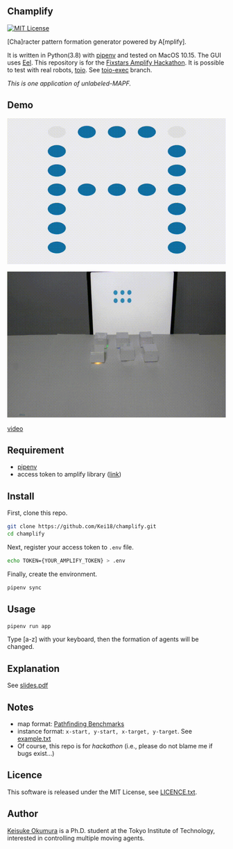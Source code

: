 Champlify
---
[![MIT License](http://img.shields.io/badge/license-MIT-blue.svg?style=flat)](LICENSE)

[Cha]racter pattern formation generator powered by A[mplify].

It is written in Python(3.8) with [pipenv](https://github.com/pypa/pipenv) and tested on MacOS 10.15.
The GUI uses [Eel](https://github.com/samuelhwilliams/Eel).
This repository is for the [Fixstars Amplify Hackathon](https://amplify.fixstars.com/hackathon00).
It is possible to test with real robots, [toio](https://toio.io/).
See [toio-exec](https://github.com/Kei18/champlify/tree/toio-exec) branch.

_This is one application of unlabeled-MAPF._

## Demo
![demo](/material/amplify.gif)

![robots](/material/toio.gif)

[video](https://vimeo.com/540891573)

## Requirement
- [pipenv](https://github.com/pypa/pipenv)
- access token to amplify library ([link](https://amplify.fixstars.com/user/token))

## Install
First, clone this repo.
```sh
git clone https://github.com/Kei18/champlify.git
cd champlify
```

Next, register your access token to `.env` file.
```sh
echo TOKEN={YOUR_AMPLIFY_TOKEN} > .env
```

Finally, create the environment.
```sh
pipenv sync
```

## Usage
```sh
pipenv run app
```

Type [a-z] with your keyboard, then the formation of agents will be changed.

## Explanation
See [slides.pdf](/material/slides.pdf)

## Notes
- map format: [Pathfinding Benchmarks](https://movingai.com/benchmarks/)
- instance format: `x-start, y-start, x-target, y-target`. See [example.txt](/instance/example.txt)
- Of course, this repo is for *hackathon* (i.e., please do not blame me if bugs exist...)

## Licence
This software is released under the MIT License, see [LICENCE.txt](LICENCE.txt).

## Author
[Keisuke Okumura](https://kei18.github.io) is a Ph.D. student at the Tokyo Institute of Technology, interested in controlling multiple moving agents.
